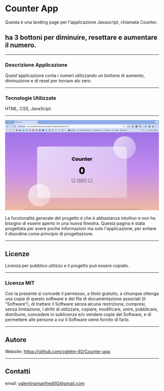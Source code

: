 # Counter App

Questa è una landing page per l'applicazione Javascript, chiamata Counter.

## ha 3 bottoni per diminuire, resettare e aumentare il numero.

---

### Descrizione Applicazione

Quest'applicazione conta i numeri utilizzando un bottone di aumento, diminuzione e di reset per tornare alo zero.

---

### Tecnologie Utilizzate

HTML, CSS, JavaScipt.

---


<img src="images/preview.png" alt="picture">
 
La funzionalità generale del progetto è che è abbastanza intuitivo e non ha bisogno di essere aperto in una nuova finestra.
Questa pagina è stata progettata per avere poche informazioni ma solo l'applicazione, per evitare il disordine come principio di progettazione.

---

## Licenze

Licenza per pubblico utilizzo e il progetto può essere copiato.

---

### Licenza MIT

Con la presente si concede il permesso, a titolo gratuito, a chiunque ottenga una copia di questo software e dei file di documentazione associati (il "Software"), di trattare il Software senza alcuna restrizione, compresi, senza limitazione, i diritti di utilizzare, copiare, modificare, unire, pubblicare, distribuire, concedere in sublicenza e/o vendere copie del Software, e di permettere alle persone a cui il Software viene fornito di farlo.

---

## Autore 

Website: https://github.com/valetm-92/Counter-app

---

## Contatti

email: valentinamanfredi92@gmail.com
